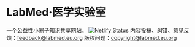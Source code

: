 # LabMed·医学实验室
一个公益性小圈子知识共享网站。
[![Netlify Status](https://api.netlify.com/api/v1/badges/ceaf1caa-1d36-412c-884f-e0b15736e7ed/deploy-status)](https://app.netlify.com/sites/glowing-fenglisu-0ee689/deploys)
内容投稿、纠错、意见反馈：feedback@labmed.eu.org
版权问题：copyright@labmed.eu.org
